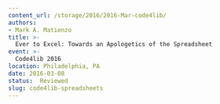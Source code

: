 ```yaml
---
content_url: /storage/2016/2016-Mar-code4lib/
authors:
- Mark A. Matienzo
title: >-
  Ever to Excel: Towards an Apologetics of the Spreadsheet
event: >-
  Code4lib 2016
location: Philadelphia, PA
date: 2016-03-08
status:  Reviewed
slug: code4lib-spreadsheets
---
```


